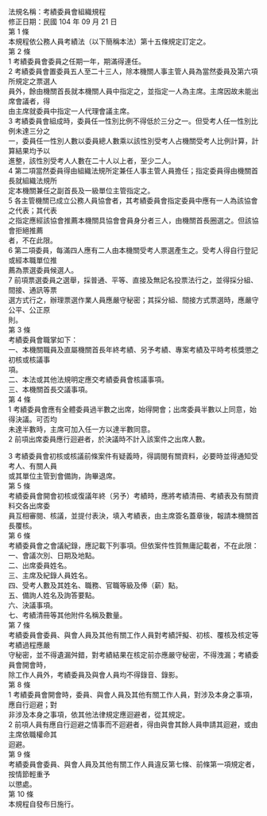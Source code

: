 法規名稱：考績委員會組織規程  
修正日期：民國 104 年 09 月 21 日  
第 1 條  
本規程依公務人員考績法（以下簡稱本法）第十五條規定訂定之。  
第 2 條  
1 考績委員會委員之任期一年，期滿得連任。  
2 考績委員會置委員五人至二十三人，除本機關人事主管人員為當然委員及第六項所規定之票選人  
員外，餘由機關首長就本機關人員中指定之，並指定一人為主席。主席因故未能出席會議者，得  
由主席就委員中指定一人代理會議主席。  
3 考績委員會組成時，委員任一性別比例不得低於三分之一。但受考人任一性別比例未達三分之  
一，委員任一性別人數以委員總人數乘以該性別受考人占機關受考人比例計算，計算結果均予以  
進整，該性別受考人人數在二十人以上者，至少二人。  
4 第二項當然委員得由組織法規所定兼任人事主管人員擔任；指定委員得由機關首長就組織法規所  
定本機關兼任之副首長及一級單位主管指定之。  
5 各主管機關已成立公務人員協會者，其考績委員會指定委員中應有一人為該協會之代表；其代表  
之指定應經該協會推薦本機關具協會會員身分者三人，由機關首長圈選之。但該協會拒絕推薦  
者，不在此限。  
6 第二項委員，每滿四人應有二人由本機關受考人票選產生之。受考人得自行登記或經本職單位推  
薦為票選委員候選人。  
7 前項票選委員之選舉，採普通、平等、直接及無記名投票法行之，並得採分組、間接、通訊等票  
選方式行之，辦理票選作業人員應嚴守秘密；其採分組、間接方式票選時，應嚴守公平、公正原  
則。  
第 3 條  
考績委員會職掌如下：  
一、本機關職員及直屬機關首長年終考績、另予考績、專案考績及平時考核獎懲之初核或核議事  
項。  
二、本法或其他法規明定應交考績委員會核議事項。  
三、本機關首長交議事項。  
第 4 條  
1 考績委員會應有全體委員過半數之出席，始得開會；出席委員半數以上同意，始得決議。可否均  
未達半數時，主席可加入任一方以達半數同意。  
2 前項出席委員應行迴避者，於決議時不計入該案件之出席人數。  


3 考績委員會初核或核議前條案件有疑義時，得調閱有關資料，必要時並得通知受考人、有關人員  
或其單位主管到會備詢，詢畢退席。  
第 5 條  
考績委員會開會初核或復議年終（另予）考績時，應將考績清冊、考績表及有關資料交各出席委  
員互相審閱、核議，並提付表決，填入考績表，由主席簽名蓋章後，報請本機關首長覆核。  
第 6 條  
考績委員會之會議紀錄，應記載下列事項。但依案件性質無庸記載者，不在此限：  
一、會議次別、日期及地點。  
二、出席委員姓名。  
三、主席及紀錄人員姓名。  
四、受考人數及其姓名、職務、官職等級及俸（薪）點。  
五、備詢人姓名及詢答要點。  
六、決議事項。  
七、考績清冊等其他附件名稱及數量。  
第 7 條  
考績委員會委員、與會人員及其他有關工作人員對考績評擬、初核、覆核及核定等考績過程應嚴  
守秘密，並不得遺漏舛錯，對考績結果在核定前亦應嚴守秘密，不得洩漏；考績委員會開會時，  
除工作人員外，考績委員及與會人員均不得錄音、錄影。  
第 8 條  
1 考績委員會開會時，委員、與會人員及其他有關工作人員，對涉及本身之事項，應自行迴避；對  
非涉及本身之事項，依其他法律規定應迴避者，從其規定。  
2 前項人員有應自行迴避之情事而不迴避者，得由與會其餘人員申請其迴避，或由主席依職權命其  
迴避。  
第 9 條  
考績委員會委員、與會人員及其他有關工作人員違反第七條、前條第一項規定者，按情節輕重予  
以懲處。  
第 10 條  
本規程自發布日施行。  


